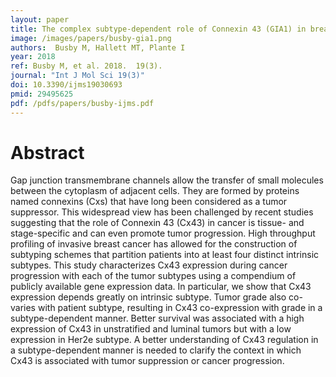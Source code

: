 ```yaml
---
layout: paper
title: The complex subtype-dependent role of Connexin 43 (GIA1) in breast cancer
image: /images/papers/busby-gia1.png
authors:  Busby M, Hallett MT, Plante I
year: 2018
ref: Busby M, et al. 2018.  19(3).
journal: "Int J Mol Sci 19(3)"
doi: 10.3390/ijms19030693
pmid: 29495625
pdf: /pdfs/papers/busby-ijms.pdf
---
```



# Abstract
Gap junction transmembrane channels allow the transfer of small molecules between the cytoplasm of adjacent cells. They are formed by proteins named connexins (Cxs) that have long been considered as a tumor suppressor. This widespread view has been challenged by recent studies suggesting that the role of Connexin 43 (Cx43) in cancer is tissue- and stage-specific and can even promote tumor progression. High throughput profiling of invasive breast cancer has allowed for the construction of subtyping schemes that partition patients into at least four distinct intrinsic subtypes. This study characterizes Cx43 expression during cancer progression with each of the tumor subtypes using a compendium of publicly available gene expression data. In particular, we show that Cx43 expression depends greatly on intrinsic subtype. Tumor grade also co-varies with patient subtype, resulting in Cx43 co-expression with grade in a subtype-dependent manner. Better survival was associated with a high expression of Cx43 in unstratified and luminal tumors but with a low expression in Her2e subtype. A better understanding of Cx43 regulation in a subtype-dependent manner is needed to clarify the context in which Cx43 is associated with tumor suppression or cancer progression.